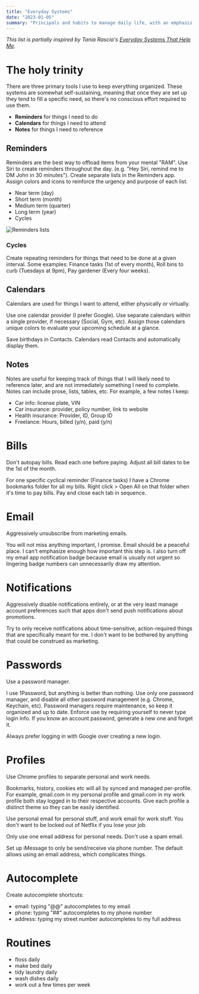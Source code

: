 ```yaml
---
title: "Everyday Systems"
date: "2023-01-05"
summary: "Principals and habits to manage daily life, with an emphasis on digital hygiene. Sometimes I stray from them, but not often."
---
```


<Notice>

_This list is partially inspired by Tania Rascia's [Everyday Systems That Help Me](https://www.taniarascia.com/everyday-systems/)._

</Notice>

# The holy trinity

There are three primary tools I use to keep everything organized. These systems are somewhat self-sustaining, meaning that once they are set up they tend to fill a specific need, so there's no conscious effort required to use them.

- **Reminders** for things I need to do
- **Calendars** for things I need to attend
- **Notes** for things I need to reference

## Reminders

Reminders are the best way to offload items from your mental "RAM". Use Siri to create reminders throughout the day. (e.g. "Hey Siri, remind me to DM John in 30 minutes"). Create separate lists in the Reminders app. Assign colors and icons to reinforce the urgency and purpose of each list.

- Near term (day)
- Short term (month)
- Medium term (quarter)
- Long term (year)
- Cycles

![Reminders lists](/images/articles/everyday-systems/reminders.jpg)

### Cycles

Create repeating reminders for things that need to be done at a given interval. Some examples: Finance tasks (1st of every month), Roll bins to curb (Tuesdays at 9pm), Pay gardener (Every four weeks).

## Calendars

Calendars are used for things I want to attend, either physically or virtually.

Use one calendar provider (I prefer Google). Use separate calendars within a single provider, if necessary (Social, Gym, etc). Assign those calendars unique colors to evaluate your upcoming schedule at a glance.

Save birthdays in Contacts. Calendars read Contacts and automatically display them.

## Notes

Notes are useful for keeping track of things that I will likely need to reference later, and are not immediately something I need to complete. Notes can include prose, lists, tables, etc. For example, a few notes I keep:

- Car info: license plate, VIN
- Car insurance: provider, policy number, link to website
- Health insurance: Provider, ID, Group ID
- Freelance: Hours, billed (y/n), paid (y/n)

# Bills

Don't autopay bills. Read each one before paying. Adjust all bill dates to be the 1st of the month.

For one specific cyclical reminder (Finance tasks) I have a Chrome bookmarks folder for all my bills. Right click > Open All on that folder when it's time to pay bills. Pay and close each tab in sequence.

# Email

Aggressively unsubscribe from marketing emails.

You will not miss anything important, I promise. Email should be a peaceful place. I can't emphasize enough how important this step is. I also turn off my email app notification badge because email is usually not urgent so lingering badge numbers can unnecessarily draw my attention.

# Notifications

Aggressively disable notifications entirely, or at the very least manage account preferences such that apps don't send push notifications about promotions.

Try to only receive notifications about time-sensitive, action-required things that are specifically meant for me. I don't want to be bothered by anything that could be construed as marketing.

# Passwords

Use a password manager.

I use 1Password, but anything is better than nothing. Use only one password manager, and disable all other password management (e.g. Chrome, Keychain, etc). Password managers require maintenance, so keep it organized and up to date. Enforce use by requiring yourself to never type login info. If you know an account password, generate a new one and forget it.

Always prefer logging in with Google over creating a new login.

# Profiles

Use Chrome profiles to separate personal and work needs.

Bookmarks, history, cookies etc will all by synced and managed per-profile. For example, gmail.com in my personal profile and gmail.com in my work profile both stay logged in to their respective accounts. Give each profile a distinct theme so they can be easily identified.

Use personal email for personal stuff, and work email for work stuff. You don't want to be locked out of Netflix if you lose your job.

Only use one email address for personal needs. Don't use a spam email.

Set up iMessage to only be send/receive via phone number. The default allows using an email address, which complicates things.

# Autocomplete

Create autocomplete shortcuts:

- email: typing "@@" autocompletes to my email
- phone: typing "##" autocompletes to my phone number
- address: typing my street number autocompletes to my full address

# Routines

- floss daily
- make bed daily
- tidy laundry daily
- wash dishes daily
- work out a few times per week
